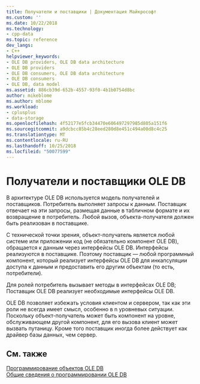 ```yaml
---
title: Получатели и поставщики | Документация Майкрософт
ms.custom: ''
ms.date: 10/22/2018
ms.technology:
- cpp-data
ms.topic: reference
dev_langs:
- C++
helpviewer_keywords:
- OLE DB providers, OLE DB data architecture
- OLE DB providers
- OLE DB consumers, OLE DB data architecture
- OLE DB consumers
- OLE DB, data model
ms.assetid: 886cb39d-652b-4557-93f0-4b1b0754d8bc
author: mikeblome
ms.author: mblome
ms.workload:
- cplusplus
- data-storage
ms.openlocfilehash: 4f52177e5fcb34470e606497297985d805a151f6
ms.sourcegitcommit: a9dcbcc85b4c28eed280d8e451c494a00d8c4c25
ms.translationtype: MT
ms.contentlocale: ru-RU
ms.lasthandoff: 10/25/2018
ms.locfileid: "50077599"
---
```

# <a name="ole-db-consumers-and-providers"></a>Получатели и поставщики OLE DB

В архитектуре OLE DB используется модель получателей и поставщиков. Потребитель выполняет запросы к данным. Поставщик отвечает на эти запросы, размещая данные в табличном формате и их возвращение в потребитель. Любой вызов, объекта-получателя должен быть реализован в поставщике.

С технической точки зрения, объект-получатель является любой системе или приложении код (не обязательно компонент OLE DB), обращается к данным через интерфейсы OLE DB. Интерфейсы реализуются в поставщике. Поэтому поставщик — любой программный компонент, который реализует интерфейсы OLE DB для инкапсуляции доступа к данным и предоставить его другим объектам (то есть, потребители).

Для ролей потребитель вызывает методы в интерфейсах OLE DB; Поставщик OLE DB реализует необходимые интерфейсы OLE DB.

OLE DB позволяет избежать условия клиентом и сервером, так как эти роли не всегда имеет смысл, особенно в n уровневых ситуации. Поскольку объект-получатель может быть компонент на уровне, обслуживающем другой компонент, для его вызова клиент может вызвать путаницу. Кроме того поставщик иногда более действует как драйвер базы данных, чем сервер.

## <a name="see-also"></a>См. также

[Программирование объектов OLE DB](../../data/oledb/ole-db-programming.md)<br/>
[Общие сведения о программировании OLE DB](../../data/oledb/ole-db-programming-overview.md)
